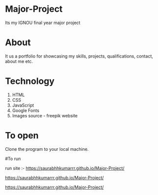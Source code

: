 # Major-Project
Its my IGNOU final year major project

# About
It us a portfolio for showcasing my skills, projects, qualifications, contact, about me etc.

# Technology
1. HTML
2. CSS
3. JavaScript
4. Google Fonts
5. Images source - freepik website

# To open
Clone the program to your local machine.

#To run

run site :- 
https://saurabhhkumarrr.github.io/Major-Project/

https://saurabhhkumarrr.github.io/Major-Project/

https://saurabhhkumarrr.github.io/Major-Project/
